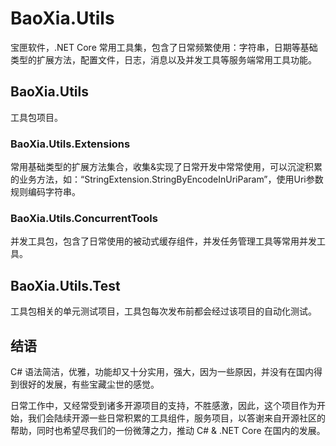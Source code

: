 # BaoXia.Utils
宝匣软件，.NET Core 常用工具集，包含了日常频繁使用：字符串，日期等基础类型的扩展方法，配置文件，日志，消息以及并发工具等服务端常用工具功能。

## BaoXia.Utils
工具包项目。

### BaoXia.Utils.Extensions
常用基础类型的扩展方法集合，收集&实现了日常开发中常常使用，可以沉淀积累的业务方法，如：“StringExtension.StringByEncodeInUriParam”，使用Uri参数规则编码字符串。

### BaoXia.Utils.ConcurrentTools
并发工具包，包含了日常使用的被动式缓存组件，并发任务管理工具等常用并发工具。

## BaoXia.Utils.Test
工具包相关的单元测试项目，工具包每次发布前都会经过该项目的自动化测试。

## 结语
C# 语法简洁，优雅，功能却又十分实用，强大，因为一些原因，并没有在国内得到很好的发展，有些宝藏尘世的感觉。

日常工作中，又经常受到诸多开源项目的支持，不胜感激，因此，这个项目作为开始，我们会陆续开源一些日常积累的工具组件，服务项目，以答谢来自开源社区的帮助，同时也希望尽我们的一份微薄之力，推动 C# & .NET Core 在国内的发展。